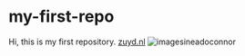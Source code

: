 # my-first-repo
Hi, this is my first repository.
[zuyd.nl](zuyd.nl)
![imagesineadoconnor](https://i2-prod.irishmirror.ie/incoming/article6928903.ece/ALTERNATES/s1227b/0_Sinead-OConnor.jpg)
